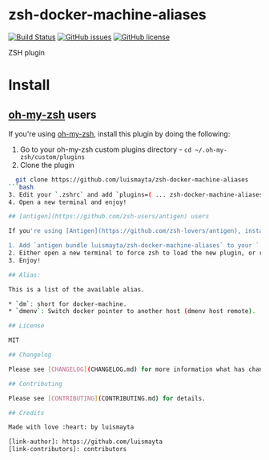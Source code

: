 # zsh-docker-machine-aliases

[![Build Status](https://travis-ci.org/luismayta/zsh-docker-machine-aliases.svg)](https://travis-ci.org/luismayta/zsh-docker-machine-aliases)
[![GitHub issues](https://img.shields.io/github/issues/luismayta/zsh-docker-machine-aliases.svg)](https://github.com/luismayta/zsh-docker-machine-aliases/issues)
[![GitHub license](https://img.shields.io/github/license/mashape/apistatus.svg?style=flat-square)](LICENSE)


ZSH plugin

# Install

## [oh-my-zsh](https://github.com/robbyrussell/oh-my-zsh) users

If you're using [oh-my-zsh](https://gitub.com/robbyrussell/oh-my-zsh), install this plugin by doing the following:

1. Go to your oh-my-zsh custom plugins directory - `cd ~/.oh-my-zsh/custom/plugins`
2. Clone the plugin
```bash
  git clone https://github.com/luismayta/zsh-docker-machine-aliases
```bash
3. Edit your `.zshrc` and add `plugins=( ... zsh-docker-machine-aliases )` to your list of plugins
4. Open a new terminal and enjoy!

## [antigen](https://github.com/zsh-users/antigen) users

If you're using [Antigen](https://github.com/zsh-lovers/antigen), install this plugin by doing the following:

1. Add `antigen bundle luismayta/zsh-docker-machine-aliases` to your `.zshrc` where you're adding your other plugins.
2. Either open a new terminal to force zsh to load the new plugin, or run `antigen bundle luismayta/zsh-docker-machine-aliases` in a running zsh session.
3. Enjoy!

## Alias:

This is a list of the available alias.

* `dm`: short for docker-machine.
* `dmenv`: Switch docker pointer to another host (dmenv host remote).

## License

MIT

## Changelog

Please see [CHANGELOG](CHANGELOG.md) for more information what has changed recently.

## Contributing

Please see [CONTRIBUTING](CONTRIBUTING.md) for details.

## Credits

Made with love :heart: by luismayta

[link-author]: https://github.com/luismayta
[link-contributors]: contributors
